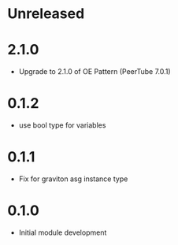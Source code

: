 # Unreleased

# 2.1.0

* Upgrade to 2.1.0 of OE Pattern (PeerTube 7.0.1)

# 0.1.2

* use bool type for variables

# 0.1.1

* Fix for graviton asg instance type

# 0.1.0

* Initial module development
